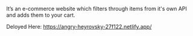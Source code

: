 It’s an e-commerce website which filters through items 
from it's own API and adds them to your cart.

Deloyed Here:
https://angry-heyrovsky-27f122.netlify.app/


